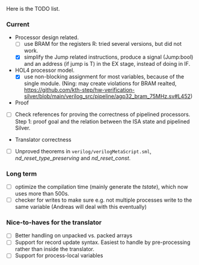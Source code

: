 Here is the TODO list.

### Current
- Processor design related.
  - [ ] use BRAM for the registers R: tried several versions, but did not work.
  - [x] simplify the Jump related instructions, produce a signal (Jump:bool) and an address (if jump is T) in the EX stage, instead of doing in IF.
 
- HOL4 processor model.
  - [x] use non-blocking assignment for most variables, because of the single module. (Ning: may create violations for BRAM realted, https://github.com/kth-step/hw-verification-silver/blob/main/verilog_src/pipeline/agp32_bram_75MHz.sv#L452) 

- Proof
 - [ ] Check references for proving the correctness of pipelined processors. 
 Step 1: proof goal and the relation between the ISA state and pipelined Silver.
 
- Translator correctness
 - [ ] Unproved theorems in `verilog/verilogMetaScript.sml`, *nd_reset_type_preserving* and *nd_reset_const*.

### Long term
- [ ] optimize the compilation time (mainly generate the *tstate*), which now uses more than 500s.
- [ ] checker for writes to make sure e.g. not multiple processes write to the same variable (Andreas will deal with this eventually)

### Nice-to-haves for the translator
- [ ] Better handling on unpacked vs. packed arrays
- [ ] Support for record update syntax. Easiest to handle by pre-processing rather than inside the translator.
- [ ] Support for process-local variables
